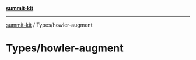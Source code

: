[**summit-kit**](../../README.md)

***

[summit-kit](../../modules.md) / Types/howler-augment

# Types/howler-augment
